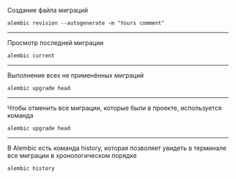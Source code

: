 Создание файла миграций

```
alembic revision --autogenerate -m "Yours comment"
```

---

Просмотр последней миграции

```
alembic current
```
---

Выполнение всех не применённых миграций
```
alembic upgrade head
```

---

Чтобы отменить все миграции, которые были в проекте, используется команда
```
alembic upgrade head
```

---

В Alembic есть команда history, которая позволяет увидеть в терминале все миграции в хронологическом порядке

```
alembic history
```